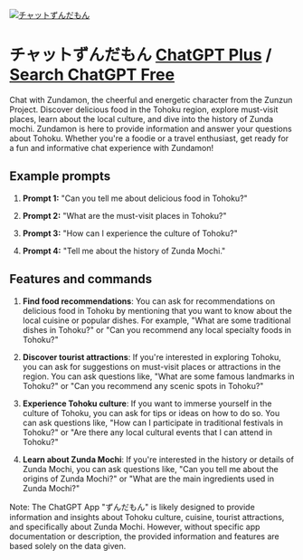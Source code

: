 
[![チャットずんだもん](https://files.oaiusercontent.com/file-MQIgcjW00nwKa6qSVWGIAiQ1?se=2123-10-17T14%3A43%3A29Z&sp=r&sv=2021-08-06&sr=b&rscc=max-age%3D31536000%2C%20immutable&rscd=attachment%3B%20filename%3Dimage%2520%252850%2529.png&sig=S2IhzqzPCqcMLjiFfqajok25iwf/IFccATvSHEfqrOk%3D)](https://chat.openai.com/g/g-QxyTWAYXe-tiyatutozundamon)

# チャットずんだもん [ChatGPT Plus](https://chat.openai.com/g/g-QxyTWAYXe-tiyatutozundamon) / [Search ChatGPT Free](https://gptcall.net/index.html#/?search=%E3%83%81%E3%83%A3%E3%83%83%E3%83%88%E3%81%9A%E3%82%93%E3%81%A0%E3%82%82%E3%82%93)

Chat with Zundamon, the cheerful and energetic character from the Zunzun Project. Discover delicious food in the Tohoku region, explore must-visit places, learn about the local culture, and dive into the history of Zunda mochi. Zundamon is here to provide information and answer your questions about Tohoku. Whether you're a foodie or a travel enthusiast, get ready for a fun and informative chat experience with Zundamon!

## Example prompts

1. **Prompt 1:** "Can you tell me about delicious food in Tohoku?"

2. **Prompt 2:** "What are the must-visit places in Tohoku?"

3. **Prompt 3:** "How can I experience the culture of Tohoku?"

4. **Prompt 4:** "Tell me about the history of Zunda Mochi."

## Features and commands

1. **Find food recommendations**: You can ask for recommendations on delicious food in Tohoku by mentioning that you want to know about the local cuisine or popular dishes. For example, "What are some traditional dishes in Tohoku?" or "Can you recommend any local specialty foods in Tohoku?"

2. **Discover tourist attractions**: If you're interested in exploring Tohoku, you can ask for suggestions on must-visit places or attractions in the region. You can ask questions like, "What are some famous landmarks in Tohoku?" or "Can you recommend any scenic spots in Tohoku?"

3. **Experience Tohoku culture**: If you want to immerse yourself in the culture of Tohoku, you can ask for tips or ideas on how to do so. You can ask questions like, "How can I participate in traditional festivals in Tohoku?" or "Are there any local cultural events that I can attend in Tohoku?"

4. **Learn about Zunda Mochi**: If you're interested in the history or details of Zunda Mochi, you can ask questions like, "Can you tell me about the origins of Zunda Mochi?" or "What are the main ingredients used in Zunda Mochi?"

Note: The ChatGPT App "ずんだもん" is likely designed to provide information and insights about Tohoku culture, cuisine, tourist attractions, and specifically about Zunda Mochi. However, without specific app documentation or description, the provided information and features are based solely on the data given.


